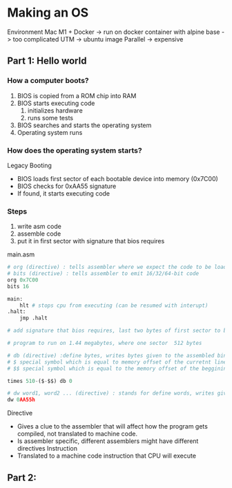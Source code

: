 # Making an OS
Environment
Mac M1 + Docker -> run on docker container with alpine base -> too complicated
UTM -> ubuntu image
Parallel -> expensive

## Part 1: Hello world
### How a computer boots? 
1. BIOS is copied from a ROM chip into RAM
2. BIOS starts executing code
	1. initializes hardware 
	2. runs some tests
3. BIOS searches and starts the operating system
4. Operating system runs

### How does the operating system starts?
Legacy Booting 
- BIOS loads first sector of each bootable device into memory (0x7C00)
- BIOS checks for 0xAA55 signature
- If found, it starts executing code 

### Steps
1. write asm code
2. assemble code
3. put it in first sector with signature that bios requires 

main.asm
```python
# org (directive) : tells assembler where we expect the code to be loaded, is used to calculate label addresses with the given offset
# bits (directive) : tells assembler to emit 16/32/64-bit code
org 0x7C00 
bits 16 

main:
	hlt # stops cpu from executing (can be resumed with interupt)
.halt:
	jmp .halt

# add signature that bios requires, last two bytes of first sector to be 0xAA55

# program to run on 1.44 megabytes, where one sector  512 bytes

# db (directive) :define bytes, writes bytes given to the assembled binary file
# $ special symbol which is equal to memory offset of the curretnt line
# $$ special symbol which is equal to the memory offset of the beggining of the current section (in our case, the progam so far in bytes)

times 510-($-$$) db 0 

# dw word1, word2 ... (directive) : stands for define words, writes given words (2 byte value encoded in little endian) to the assembled binary file
dw 0AA55h

```

Directive
- Gives a clue to the assembler that will affect how the program gets compiled, not translated to machine code.
- Is assembler specific, different assemblers might have different directives
Instruction
- Translated to a machine code instruction that CPU will execute
## Part 2: 